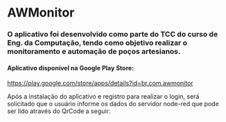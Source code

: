 # AWMonitor

### O aplicativo foi desenvolvido como parte do TCC do curso de Eng. da Computação, tendo como objetivo realizar o monitoramento e automação de poços artesianos.

#### Aplicativo disponível na Google Play Store: 
https://play.google.com/store/apps/details?id=br.com.awmonitor

Após a instalação do aplicativo e registro para realizar o login, será solicitado que o usuário informe os dados do servidor node-red que pode ser lido através do QrCode a seguir:
